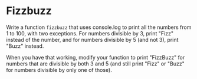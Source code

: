 # Fizzbuzz

Write a function `fizzbuzz` that uses console.log to print all the numbers from 1 to 100, with two exceptions. For numbers divisible by 3, print "Fizz" instead of the number, and for numbers divisible by 5 (and not 3), print "Buzz" instead.

When you have that working, modify your function to print "FizzBuzz" for numbers that are divisible by both 3 and 5 (and still print "Fizz" or "Buzz" for numbers divisible by only one of those).
